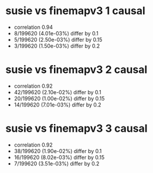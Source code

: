 # susie vs finemapv3  1 causal

- correlation 0.94
- 8/199620 (4.01e-03%) differ by 0.1
- 5/199620 (2.50e-03%) differ by 0.15
- 3/199620 (1.50e-03%) differ by 0.2


# susie vs finemapv3  2 causal

- correlation 0.92
- 42/199620 (2.10e-02%) differ by 0.1
- 20/199620 (1.00e-02%) differ by 0.15
- 14/199620 (7.01e-03%) differ by 0.2


# susie vs finemapv3  3 causal

- correlation 0.92
- 38/199620 (1.90e-02%) differ by 0.1
- 16/199620 (8.02e-03%) differ by 0.15
- 7/199620 (3.51e-03%) differ by 0.2


